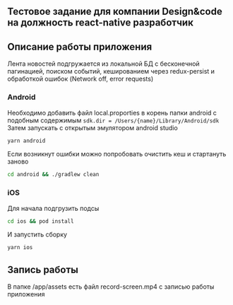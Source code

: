 ## Тестовое задание для компании Design&code на должность react-native разработчик

## Описание работы приложения

Лента новостей подгружается из локальной БД с бесконечной пагинацией, поиском событий, кешированием через redux-persist и обработкой ошибок (Network off, error requests)

### Android
Необходимо добавить файл local.proporties в корень папки android с подобным содержимым
``` sdk.dir = /Users/{name}/Library/Android/sdk ```
Затем запускать с открытым эмулятором android studio
```sh
yarn android
```
Если возникнут ошибки можно попробовать очистить кеш и стартануть заново
```sh
cd android && ./gradlew clean
```
### iOS

Для начала подгрузить подсы

```sh
cd ios && pod install
```
И запустить сборку
```sh
yarn ios
```
## Запись работы
В папке /app/assets есть файл record-screen.mp4 с записью работы приложения

